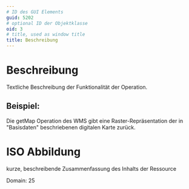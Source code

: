 ```yaml
---
# ID des GUI Elements
guid: 5202
# optional ID der Objektklasse
oid: 3
# title, used as window title
title: Beschreibung
---
```


# Beschreibung

Textliche Beschreibung der Funktionalität der Operation.

## Beispiel:

Die getMap Operation des WMS gibt eine Raster-Repräsentation der in "Basisdaten" beschriebenen digitalen Karte zurück.

# ISO Abbildung

kurze, beschreibende Zusammenfassung des Inhalts der Ressource

Domain: 25
